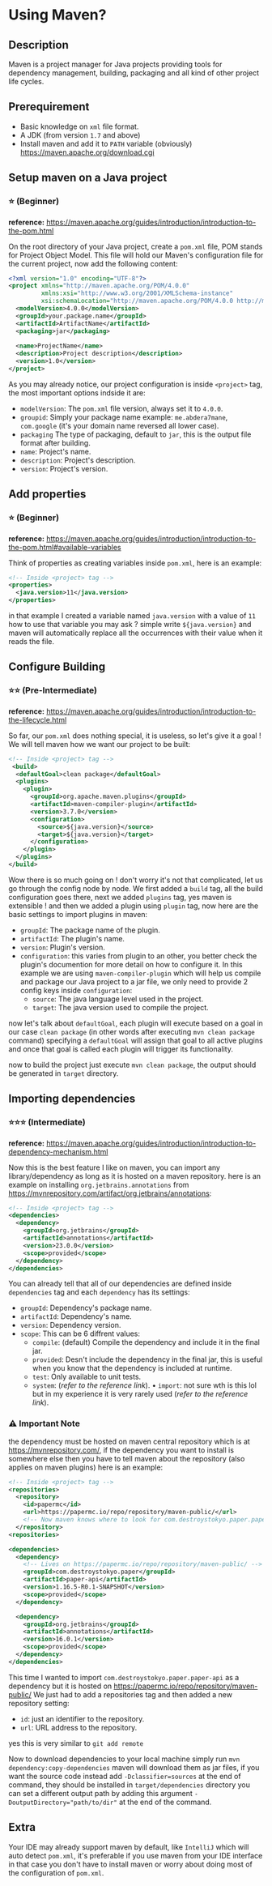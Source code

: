 # Using Maven?

## Description

Maven is a project manager for Java projects providing tools for dependency management, building, packaging and all kind of other project life cycles.

## Prerequirement

* Basic knowledge on `xml` file format.  
* A JDK (from version `1.7` and above)
* Install maven and add it to `PATH` variable (obviously) https://maven.apache.org/download.cgi 

## Setup maven on a Java project
### ⭐ (Beginner)
**reference:** https://maven.apache.org/guides/introduction/introduction-to-the-pom.html

On the root directory of your Java project, create a `pom.xml` file, POM stands for Project Object Model.
This file will hold our Maven's configuration file for the current project, now add the following content:
```xml
<?xml version="1.0" encoding="UTF-8"?>
<project xmlns="http://maven.apache.org/POM/4.0.0"
         xmlns:xsi="http://www.w3.org/2001/XMLSchema-instance"
         xsi:schemaLocation="http://maven.apache.org/POM/4.0.0 http://maven.apache.org/xsd/maven-4.0.0.xsd">
  <modelVersion>4.0.0</modelVersion>
  <groupId>your.package.name</groupId>
  <artifactId>ArtifactName</artifactId>
  <packaging>jar</packaging> 
  
  <name>ProjectName</name>
  <description>Project description</description>
  <version>1.0</version>
</project>
```
As you may already notice, our project configuration is inside 
`<project>` tag, the most important options indside it are:
* `modelVersion`: The `pom.xml` file version, always set it to `4.0.0`.
* `groupid`: Simply your package name example: `me.abdera7mane`, `com.google` (it's your domain name reversed all lower case).
* `packaging` The type of packaging, default to `jar`, this is the output file format after building.
* `name`: Project's name.
* `description`: Project's description.
* `version`: Project's version.

## Add properties
### ⭐ (Beginner)
**reference:** https://maven.apache.org/guides/introduction/introduction-to-the-pom.html#available-variables

Think of properties as creating variables inside `pom.xml`, here is an example:
```xml
<!-- Inside <project> tag -->
<properties>
  <java.version>11</java.version>
</properties>
```
in that example I created a variable named `java.version` with a value of `11`
how to use that variable you may ask ? simple write `${java.version}`
and maven will automatically replace all the occurrences with their  value when it reads the file.
 
## Configure Building
### ⭐⭐ (Pre-Intermediate)
**reference:** https://maven.apache.org/guides/introduction/introduction-to-the-lifecycle.html

So far, our `pom.xml` does nothing special, it is useless, so let's give it a goal ! We will tell maven how we want our project to be built:
```xml
<!-- Inside <project> tag -->
 <build>
  <defaultGoal>clean package</defaultGoal>
  <plugins>
    <plugin>
      <groupId>org.apache.maven.plugins</groupId>
      <artifactId>maven-compiler-plugin</artifactId>
      <version>3.7.0</version>
      <configuration>
        <source>${java.version}</source>
        <target>${java.version}</target>
      </configuration>
    </plugin>
  </plugins>
</build>
```

Wow there is so much going on ! don't worry it's not that complicated, let us go through the config node by node.
We first added a `build` tag, all the build configuration goes there, 
next we added `plugins` tag, yes maven is extensible ! and then  we added a plugin using `plugin` tag, now here are the basic settings to import plugins in maven:
* `groupId`: The package name of the plugin.
* `artifactId`: The plugin's name.
* `version`: Plugin's version.
* `configuration`: this varies from plugin to an other, you better check the plugin's documention for more detail on how to configure it.
In this example we are using `maven-compiler-plugin` which will help us compile and package our Java project to a jar file,
we only need to provide 2 config keys inside `configuration`:
    * `source`: The java language level used in the project.
    *  `target`: The java version used to compile the project.

now let's talk about `defaultGoal`, each plugin will execute based on a goal
in our case `clean package` (in other words after executing `mvn clean package` command)
specifying a `defaultGoal` will assign that goal to all active plugins and once that goal is called each plugin will trigger its functionality.

now to build the project just execute `mvn clean package`, the output should be generated in `target` directory.
 
## Importing dependencies
### ⭐⭐⭐ (Intermediate)
**reference:** https://maven.apache.org/guides/introduction/introduction-to-dependency-mechanism.html

Now this is the best feature I like on maven, you can import any library/dependency as long as it is hosted on a maven repository.
here is an example on installing `org.jetbrains.annotations` from https://mvnrepository.com/artifact/org.jetbrains/annotations:
```xml
<!-- Inside <project> tag -->
<dependencies>
  <dependency>
    <groupId>org.jetbrains</groupId>
    <artifactId>annotations</artifactId>
    <version>23.0.0</version>
    <scope>provided</scope>
  </dependency>
</dependencies>
```
You can already tell that all of our dependencies are defined inside `dependencies` tag and each `dependency` has its settings:
* `groupId`: Dependency's package name.
* `artifactId`: Dependency's name.
* `version`: Dependency version.
* `scope`: This can be 6 diffrent values:
  * `compile`: (default) Compile the dependency and include it in the final jar.
  * `provided`: Desn't include the dependency in the final jar, this is useful when you know that the dependency is included at runtime.
  * `test`: Only available to unit tests.
  * `system`: (*refer to the reference link*).
• `import`: not sure wth is this lol but in my experience it is very rarely used (*refer to the reference link*).

### ⚠️ Important Note

the dependency must be hosted on maven central repository which is at https://mvnrepository.com/,
if the dependency you want to install is somewhere else then you have to tell maven about the repository (also applies on maven plugins)
here is an example:
```xml 
<!-- Inside <project> tag -->
<repositories>
  <repository>
    <id>papermc</id>
    <url>https://papermc.io/repo/repository/maven-public/</url>
    <!-- Now maven knows where to look for com.destroystokyo.paper.paper-api -->
  </repository>
<repositories>

<dependencies>
  <dependency>
    <!-- Lives on https://papermc.io/repo/repository/maven-public/ -->
    <groupId>com.destroystokyo.paper</groupId>
    <artifactId>paper-api</artifactId>
    <version>1.16.5-R0.1-SNAPSHOT</version>
    <scope>provided</scope>
  </dependency>

  <dependency>
    <groupId>org.jetbrains</groupId>
    <artifactId>annotations</artifactId>
    <version>16.0.1</version>
    <scope>provided</scope>
  </dependency>
</dependencies>
```
This time I wanted to import `com.destroystokyo.paper.paper-api` as a dependency but it is hosted on https://papermc.io/repo/repository/maven-public/
We just had to add a repositories tag and then added a new repository setting:
* `id`: just an identifier to the repository.
* `url`: URL address to the repository.

yes this is very similar to `git add remote`

Now to download dependencies to your local machine simply run `mvn dependency:copy-dependencies`
maven will download them as jar files, if you want the source code instead add `-Dclassifier=sources` at the end of command,
they should be installed in `target/dependencies` directory
you can set a different output path by adding this argument `-DoutputDirectory="path/to/dir"` at the end of the command.

## Extra

Your IDE may already support maven by default, like `IntelliJ` which will auto detect `pom.xml`, it's preferable if you use maven from your IDE interface in that case
you don't have to install maven or worry about doing most of the configuration of `pom.xml`.

